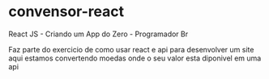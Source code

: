 # convensor-react
React JS - Criando um App do Zero - Programador Br

Faz parte do exercicio de como usar react e api para desenvolver um site aqui estamos convertendo moedas onde o seu valor esta diponivel em uma api

